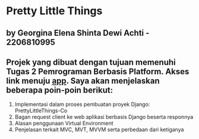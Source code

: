 # Pretty Little Things 
## by Georgina Elena Shinta Dewi Achti - 2206810995

## Projek yang dibuat dengan tujuan memenuhi Tugas 2 Pemrograman Berbasis Platform. Akses link menuju [app](https://prettylittlethings-co.adaptable.app). Saya akan menjelaskan beberapa poin-poin berikut:

1. Implementasi dalam proses pembuatan proyek Django: PrettyLittleThings-Co
2. Bagan request client ke web aplikasi berbasis Django beserta responnya
3. Alasan penggunaan Virtual Environment
4. Penjelasan terkait MVC, MVT, MVVM serta perbedaan dari ketiganya


